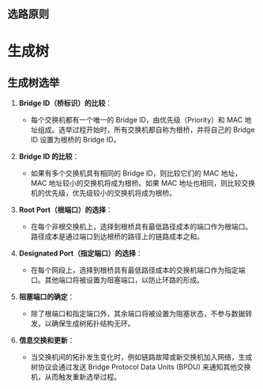 ## 选路原则

# 生成树
## 生成树选举

1. **Bridge ID（桥标识）的比较**：
   - 每个交换机都有一个唯一的 Bridge ID，由优先级（Priority）和 MAC 地址组成。选举过程开始时，所有交换机都自称为根桥，并将自己的 Bridge ID 设置为根桥的 Bridge ID。

2. **Bridge ID 的比较**：
   - 如果有多个交换机具有相同的 Bridge ID，则比较它们的 MAC 地址，MAC 地址较小的交换机将成为根桥。如果 MAC 地址也相同，则比较交换机的优先级，优先级较小的交换机将成为根桥。

3. **Root Port（根端口）的选择**：
   - 在每个非根交换机上，选择到根桥具有最低路径成本的端口作为根端口。路径成本是通过端口到达根桥的路径上的链路成本之和。

4. **Designated Port（指定端口）的选择**：
   - 在每个网段上，选择到根桥具有最低路径成本的交换机端口作为指定端口。其他端口将被设置为阻塞端口，以防止环路的形成。

5. **阻塞端口的确定**：
   - 除了根端口和指定端口外，其余端口将被设置为阻塞状态，不参与数据转发，以确保生成树拓扑结构无环。

6. **信息交换和更新**：
   - 当交换机间的拓扑发生变化时，例如链路故障或新交换机加入网络，生成树协议会通过发送 Bridge Protocol Data Units (BPDU) 来通知其他交换机，从而触发重新选举过程。
